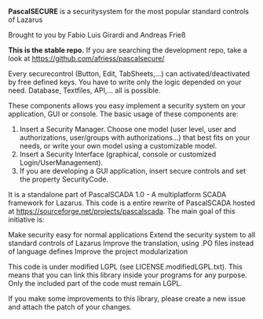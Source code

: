 <b>PascalSECURE</b> is a securitysystem for the most popular standard controls of Lazarus

Brought to you by Fabio Luis Girardi and Andreas Frieß

<b>This is the stable repo.</b> If you are searching the development repo, take a look at https://github.com/afriess/pascalsecure/

Every securecontrol (Button, Edit, TabSheets,...) can activated/deactivated by free defined keys. You have to write only the logic depended on your need. Database, Textfiles, API,... all is possible.

These components allows you easy implement a security system on your application, GUI or console.
The basic usage of these components are:
  1) Insert a Security Manager. Choose one model (user level, user and authorizations, user/groups with authorizations...) that best fits on your needs, or write your own model using a customizable model.
  2) Insert a Security Interface (graphical, console or customized Login/UserManagement).
  3) If you are developing a GUI application, insert secure controls and set the property SecurityCode.

It is a standalone part of PascalSCADA 1.0 - A multiplatform SCADA framework for Lazarus. This code is a entire rewrite of PascalSCADA hosted at https://sourceforge.net/projects/pascalscada. The main goal of this initiative is:

Make security easy for normal applications
Extend the security system to all standard controls of Lazarus
Improve the translation, using .PO files instead of language defines
Improve the project modularization

This code is under modified LGPL (see LICENSE.modifiedLGPL.txt). This means that you can link this library inside your programs for any purpose. Only the included part of the code must remain LGPL.

If you make some improvements to this library, please create a new issue and attach the patch of your changes.
